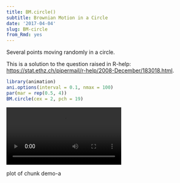 ```yaml
---
title: BM.circle()
subtitle: Brownian Motion in a Circle
date: '2017-04-04'
slug: BM-circle
from_Rmd: yes
---
```


Several points moving randomly in a circle.

This is a solution to the question raised in R-help:
<https://stat.ethz.ch/pipermail/r-help/2008-December/183018.html>.

 

```r
library(animation)
ani.options(interval = 0.1, nmax = 100)
par(mar = rep(0.5, 4))
BM.circle(cex = 2, pch = 19)
```

<video controls loop autoplay><source src="https://assets.yihui.org/figures/animation/example/BM-circle/demo-a.mp4" /><p>plot of chunk demo-a</p></video>
